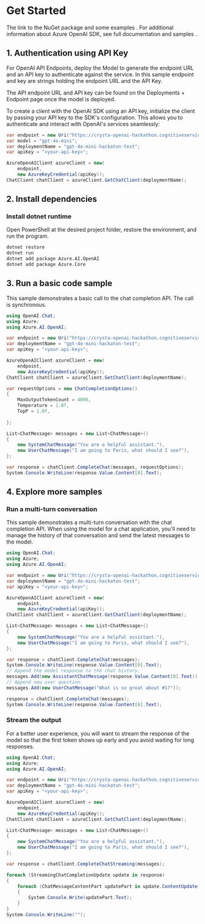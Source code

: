 # Get Started
The link to the NuGet package and some examples . For additional information about Azure OpenAI SDK, see full documentation  and samples .

## 1. Authentication using API Key
For OpenAI API Endpoints, deploy the Model to generate the endpoint URL and an API key to authenticate against the service. In this sample endpoint and key are strings holding the endpoint URL and the API Key.

The API endpoint URL and API key can be found on the Deployments + Endpoint page once the model is deployed.

To create a client with the OpenAI SDK using an API key, initialize the client by passing your API key to the SDK's configuration. This allows you to authenticate and interact with OpenAI's services seamlessly:

```csharp
var endpoint = new Uri("https://crysta-openai-hackathon.cognitiveservices.azure.com/");
var model = "gpt-4o-mini";
var deploymentName = "gpt-4o-mini-hackaton-test";
var apiKey = "<your-api-key>";

AzureOpenAIClient azureClient = new(
    endpoint,
    new AzureKeyCredential(apiKey));
ChatClient chatClient = azureClient.GetChatClient(deploymentName);
```

## 2. Install dependencies
### Install dotnet runtime 
Open PowerShell at the desired project folder, restore the environment, and run the program.

```bash
dotnet restore
dotnet run
dotnet add package Azure.AI.OpenAI
dotnet add package Azure.Core
```

## 3. Run a basic code sample
This sample demonstrates a basic call to the chat completion API. The call is synchronous.

```csharp
using OpenAI.Chat;
using Azure;
using Azure.AI.OpenAI;

var endpoint = new Uri("https://crysta-openai-hackathon.cognitiveservices.azure.com/");
var deploymentName = "gpt-4o-mini-hackaton-test";
var apiKey = "<your-api-key>";

AzureOpenAIClient azureClient = new(
    endpoint,
    new AzureKeyCredential(apiKey));
ChatClient chatClient = azureClient.GetChatClient(deploymentName);

var requestOptions = new ChatCompletionOptions()
{
    MaxOutputTokenCount = 4096,
    Temperature = 1.0f,
    TopP = 1.0f,
    
};

List<ChatMessage> messages = new List<ChatMessage>()
{
    new SystemChatMessage("You are a helpful assistant."),
    new UserChatMessage("I am going to Paris, what should I see?"),
};

var response = chatClient.CompleteChat(messages, requestOptions);
System.Console.WriteLine(response.Value.Content[0].Text);
```

## 4. Explore more samples
### Run a multi-turn conversation
This sample demonstrates a multi-turn conversation with the chat completion API. When using the model for a chat application, you'll need to manage the history of that conversation and send the latest messages to the model.

```csharp
using OpenAI.Chat;
using Azure;
using Azure.AI.OpenAI;

var endpoint = new Uri("https://crysta-openai-hackathon.cognitiveservices.azure.com/");
var deploymentName = "gpt-4o-mini-hackaton-test";
var apiKey = "<your-api-key>";

AzureOpenAIClient azureClient = new(
    endpoint,
    new AzureKeyCredential(apiKey));
ChatClient chatClient = azureClient.GetChatClient(deploymentName);

List<ChatMessage> messages = new List<ChatMessage>()
{
    new SystemChatMessage("You are a helpful assistant."),
    new UserChatMessage("I am going to Paris, what should I see?"),
};

var response = chatClient.CompleteChat(messages);
System.Console.WriteLine(response.Value.Content[0].Text);
// Append the model response to the chat history.
messages.Add(new AssistantChatMessage(response.Value.Content[0].Text));
// Append new user question.
messages.Add(new UserChatMessage("What is so great about #1?"));

response = chatClient.CompleteChat(messages);
System.Console.WriteLine(response.Value.Content[0].Text);
```

### Stream the output
For a better user experience, you will want to stream the response of the model so that the first token shows up early and you avoid waiting for long responses.

```csharp
using OpenAI.Chat;
using Azure;
using Azure.AI.OpenAI;

var endpoint = new Uri("https://crysta-openai-hackathon.cognitiveservices.azure.com/");
var deploymentName = "gpt-4o-mini-hackaton-test";
var apiKey = "<your-api-key>";

AzureOpenAIClient azureClient = new(
    endpoint,
    new AzureKeyCredential(apiKey));
ChatClient chatClient = azureClient.GetChatClient(deploymentName);

List<ChatMessage> messages = new List<ChatMessage>()
{
    new SystemChatMessage("You are a helpful assistant."),
    new UserChatMessage("I am going to Paris, what should I see?"),
};

var response = chatClient.CompleteChatStreaming(messages);

foreach (StreamingChatCompletionUpdate update in response)
{
    foreach (ChatMessageContentPart updatePart in update.ContentUpdate)
    {
        System.Console.Write(updatePart.Text);
    }
}
System.Console.WriteLine("");
```

